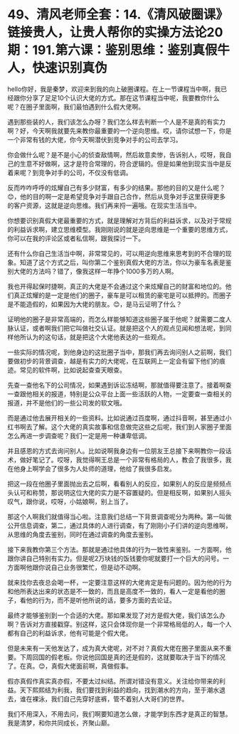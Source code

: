 # 49、清风老师全套：14.《清风破圈课》链接贵人，让贵人帮你的实操方法论20期：191.第六课：鉴别思维：鉴别真假牛人，快速识别真伪

hello你好，我是秦梦，欢迎来到我的向上破圈课程。在上一节课程当中啊，我已经跟你分享了足足10个认识大佬的方式。那在这节课程当中呢，我要教你什么呢？在圈子里面啊，我们最怕遇到什么假大佬啊。

遇到那些装的人，我们该怎么办呀？我们怎么样去判断一个人是不是真的有实力啊？好，今天啊我就要先来教你最重要的一个逆向思维。哎，请你试想一下，你是一个非常有钱的大佬，你今天啊潜伏到竞争对手的公司去学习。

你会做什么呢？是不是小心的侦查敌情啊，然后故意卖惨，告诉别人，哎呀，我自己的生意不好做啊，这才是符合常理的，符合逻辑的。但是如果他到现实当中是反着来呢？到竞争对手的公司，不仅没有低调。

反而咋咋呼呼的炫耀自己有多少财富，有多少的结果。那他的目的又是什么呢？😊，他的目的啊一定是希望竞争对手跟自己合作，然后从竞争对手这里获得更多的客户资源，这就是逆向思维。我们再来捋一遍哦。在现实生活当中。

你想要识别真假大佬最重要的方式，就是理解对方背后的利益诉求，以及对于常规的利益诉求啊，建立思维模型。我刚刚说的就是逆向思维是一个重要的思维方式，你可以在我的评论区或者私信啊，跟我探讨一下。

还有什么你自己生活当中啊，非常常见的，可以用逆向思维来思考到的不合理的现象。知道了这个方式之后，叫你第二个鉴别真假大佬的方法，你以为豪车名表是鉴别大佬的方法吗？错了，像我这样一年挣个1000多万的人啊。

我也开得起保时捷啊，真正的大佬是不会通过这个来炫耀自己的财富和地位的。他们真正炫耀的是一定是他们的圈子，豪车是可以租赁的豪宅是可以抵押的。而圈子是不能造假的，如果因为大佬的朋友。😊，是马云证明了什么？

证明他的圈子是非常高端的，而怎么样能够知道这些圈子属于他呢？就需要二度人脉认证，或者啊我们把它叫做社交认证。就是把这个人的观点见闻和想法呢，到同样他所认为的这句话，就是把这个大佬他表达的一些观点。

一些实际的情况呢，到他身边的这批圈子当中，那我们再去询问别人之前啊，我们要做初步的背景调查，越是有实力的大佬呢，在互联网上一定会有留下他们的痕迹。常见的软件啊，比如说起查查天眼查。

先查一查他名下的公司情况，如果遇到诉讼冻结啊，那就值得要注意了。接着啊查一查跟他相关的报道，特别是公众平台上面一些活跃的人物，一定要查一查相关的报道，并不是他们的一些公司发的软文哦。

而是通过他去展开相关的一些资料。比如说通过百度啊，通过抖音啊，甚至通过小红书啊去了解。这个大佬的真实故事和信息做完这些之后呢，我们到人家圈子里面怎么再进一步调查呢？我们一定是用一种谦卑低调。

并且感恩的方式去询问别人。比如说啊我身边有一位朋友王总接下来啊教你一段话术，做好笔记了。哎呀，我觉得啊王总是一个非常有格局的人，教会了我很多，我在他身上啊学会了很多为人处师的道理，他给了我很多启发。

把这一段在他圈子里面抛出去之后啊，看看别人的反应，如果别人的反应是频频点头认可和称赞，那说明这位大佬的实力是不容置疑的。但是相反啊，如果别人摇头叹气，跟你说，哎呀，小姑娘啊，别上当了。

那这个人啊我们就值得当心啦。注意我们总结一下背景调查呢分为两种。第一叫做公开信息调查，第二，通过具体的人进行调查，有了刚刚小子们讲的逆向思维啊，从思维的角度去鉴别，同时在通过调查的角度去鉴别。

接下来我教你第三个方法。那就是通过他具体的行为一致性来鉴别。一方面啊，他跟你讲自己特别有实力。但是呢2万块钱的饭钱要你呢就要打一个巨大的问号。一方面啊他跟你说自己业务很繁忙，但是动不动啊。

就来找你去夜总会喝一杯，一定要注意这样的大佬肯定是有问题的。因为他的行为和他所表达出来的状态是不一致的，而且是高度不一致的，看人一定是看他的圈子，看他的行为，而不是听他所说的话，要多方面的去论证。

最终才能够鉴别到一个合适的大佬。那如果发现了对方是假大佬，我们该怎么办啊？告诉对方直接戳穿。别这样，这只会体现你是一个非常格局低的人，每一个人都有自己的利益诉求，他有可能是个假大佬。

但是未来有一天他发达了，成为真大佬呢，对不对？真假大佬在圈子里面从来不重要。下周回国的假老板。你说他回国是真的还是假的，这就要取决于当下的情况了。在真。😊，真假大佬面前啊，真做假事。

假亦真假作真实真亦假，不要太过纠结。所谓对错没有意义。关注给你带来的利益。天下熙熙结为利我，我们要找到利益的趋向，找到潮水的方向，至于潮水退去，谁在裸泳，我们自己先穿好底裤，管不着别人大哥们的世界。

我们不用深入，不用去问，我们啊要知道怎么做，才能学到东西才是真正的智慧。我是清梦，和你共同成长，齐聚山巅。

